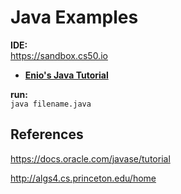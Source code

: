 # Java Examples

**IDE:**  
https://sandbox.cs50.io

* **[Enio's Java Tutorial](https://github.com/EN10/Java/tree/master/Essentials)**

**run:**  
``` java filename.java  ```

References
-

https://docs.oracle.com/javase/tutorial

http://algs4.cs.princeton.edu/home
